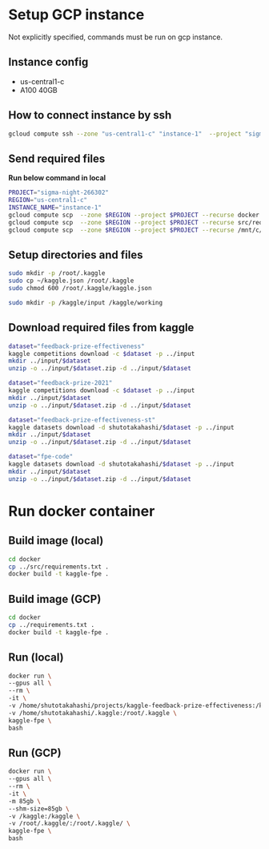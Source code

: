 # Setup GCP instance

Not explicitly specified, commands must be run on gcp instance.

## Instance config

- us-central1-c
- A100 40GB

## How to connect instance by ssh

```sh
gcloud compute ssh --zone "us-central1-c" "instance-1"  --project "sigma-night-266302"
```

## Send required files

**Run below command in local**

```sh
PROJECT="sigma-night-266302"
REGION="us-central1-c"
INSTANCE_NAME="instance-1"
gcloud compute scp  --zone $REGION --project $PROJECT --recurse docker $INSTANCE_NAME:~
gcloud compute scp  --zone $REGION --project $PROJECT --recurse src/requirements.txt $INSTANCE_NAME:~
gcloud compute scp  --zone $REGION --project $PROJECT --recurse /mnt/c/Users/m59rt/.kaggle/kaggle.json $INSTANCE_NAME:~
```

## Setup directories and files

```sh
sudo mkdir -p /root/.kaggle
sudo cp ~/kaggle.json /root/.kaggle
sudo chmod 600 /root/.kaggle/kaggle.json

sudo mkdir -p /kaggle/input /kaggle/working
```

## Download required files from kaggle

```sh
dataset="feedback-prize-effectiveness"
kaggle competitions download -c $dataset -p ../input
mkdir ../input/$dataset
unzip -o ../input/$dataset.zip -d ../input/$dataset

dataset="feedback-prize-2021"
kaggle competitions download -c $dataset -p ../input
mkdir ../input/$dataset
unzip -o ../input/$dataset.zip -d ../input/$dataset

dataset="feedback-prize-effectiveness-st"
kaggle datasets download -d shutotakahashi/$dataset -p ../input
mkdir ../input/$dataset
unzip -o ../input/$dataset.zip -d ../input/$dataset

dataset="fpe-code"
kaggle datasets download -d shutotakahashi/$dataset -p ../input
mkdir ../input/$dataset
unzip -o ../input/$dataset.zip -d ../input/$dataset
```

# Run docker container

## Build image (local)

```sh
cd docker
cp ../src/requirements.txt .
docker build -t kaggle-fpe .
```

## Build image (GCP)

```sh
cd docker
cp ../requirements.txt .
docker build -t kaggle-fpe .
```

## Run (local)

```sh
docker run \
--gpus all \
--rm \
-it \
-v /home/shutotakahashi/projects/kaggle-feedback-prize-effectiveness:/kaggle/working \
-v /home/shutotakahashi/.kaggle:/root/.kaggle \
kaggle-fpe \
bash
```

## Run (GCP)

```sh
docker run \
--gpus all \
--rm \
-it \
-m 85gb \
--shm-size=85gb \
-v /kaggle:/kaggle \
-v /root/.kaggle/:/root/.kaggle/ \
kaggle-fpe \
bash
```